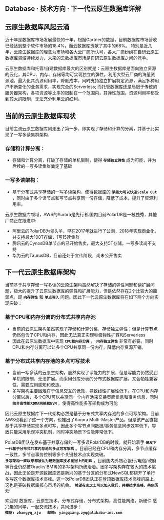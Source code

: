 ## Database · 技术方向 · 下一代云原生数据库详解


    
## 云原生数据库风起云涌

近十年是数据库市场发展最快的十年，根据Gartner的数据，目前数据库市场营收已经达到整个软件市场的18.4%，而云数据库贡献了其中的68%。
特别是近几年，云原生数据库的理念为市场和各大云厂商所认可，各大厂商纷纷在自研云原生数据库领域持续发力，未来的云数据库市场是自研云原生数据库之间的竞争。  


云原生数据库和托管/自建数据库最大的区别就是：云原生数据库是面向独立资源的云化，其CPU、内存、存储等均可实现独立的弹性，利用大型云厂商的海量资源池，最大化其资源利用率，降低成本，同时支持独立扩展特定资源，满足多种用户不断变化的业务需求，实现完全的Serverless; 而托管数据库还是局限于传统的服务器架构，各项资源等比率的限制在一个范围内，其弹性范围，资源利用率都受到较大的限制，无法充分利用云的红利。  

## 当前的云原生数据库现状

目前主流云原生数据库刚走出了第一步，即实现了存储和计算的分离，并基于此实现了一写多读集群架构.  

### 存储和计算分离：

* 存储和计算分离，打破了存储的单机限制，使得 **`存储独立弹性`** 成为可能，并为后续的一写多读集群奠定了基础


### 一写多读架构：

* 基于分布式共享存储的一写多读架构，使得数据库的 **`读能力可以快速Scale Out`** ，同时由于多个读节点和写节点共享同一份存储，降低了成本，提升了资源利用率。



云原生数据库领域，AWS的Aurora是先行者.国内目前PolarDB是一枝独秀，其他厂商正在跟进中:  


* 阿里云的PolarDB为领头羊，早在2017年就进行了公测，2018年实现商业化，并支持最大100T存储，1写15读集群
* 腾讯云的CynosDB单节点的已开始售卖，最大支持5T存储，一写多读尚不支持
* 华为云的TaurusDB，目前还处于宣传阶段，尚未公开售卖


## 下一代云原生数据库架构

当前基于共享存储一写多读的云原生架构虽然解决了存储的弹性问题和读扩展问题，极大的提升了云原生数据库的弹性和扩展能力，但是依然存在2个比较大的瓶颈点，即 **`内存弹性`** 和 **`单点写入`** 问题。因此下一代云原生数据库将在如下两个方向实现突破：  

### 基于CPU和内存分离的分布式共享内存池


* 当前的云原生架构虽然实现了存储和计算分离，存储独立弹性；但是计算节点仍然包含了CPU和内存，因此无法真正实现秒级弹性扩容和Serverless
* 因此在云原生数据库中实现 **`CPU和内存分离`** ， **`内存独立弹性`** 非常有必要。同时CPU和内存分离可以让多个CPU共享同一份内存，降低内存资源开销。


### 基于分布式共享内存池的多点可写技术

* 当前一写多读的云原生架构，虽然实现了读能力的扩展，但是写能力仍然受到单机的限制，无法扩展。而采用分库分表的分布式数据库扩展，又会牺牲兼容性，需要应用感知和改造。
* 多写架构主要困难在于信息交互的低效，导致线性扩展性低下。在CPU和内存分离以后，多个CPU可以共享同一个内存池来交换页面信息和事务信息，同时 **`结合高性能RDMA网络和NVM`** ，使得高性能多写架构成为可能



因此云原生数据库下一代架构必然是基于分布式共享内存池的多点可写架构。目前AWS也看到了这一个方向，也推出了Aurora Multi-Master产品，但是该产品直接基于共享存储实现多点可写，因此多个写节点间数据/事务信息同步效率低下，导致只能采用乐观冲突机制，同时冲突场景下性能非常低下。  


PolarDB团队在发布基于共享存储的一写多读PolarDB的时候，就开始着手 **`研发下一代基于分布式共享内存池的多点可写架构`** 。目前已经在CPU和内存分离，多节点缓存一致性，多节点事务控制等多个关键技术点实现突破。   **`多写架构一直以来都被认为是数据库技术皇冠上的明珠`** ，目前国内外核心银行/电信/政府等行业仍然被Oracle/IBM等的多写架构所统治着。因多写架构存在较大的技术挑战，因此无论是开源数据库还是新兴的基于分区的分布式NewSQL都绕开了单行多写这个数据库技术高峰。这一次PolarDB团队正在登顶数据库技术高峰的路上，这也是突破数据库核心市场的机会。 **`希望有志之士可以加入我们，共攀技术高峰，共创历史!`**   


欢迎对 数据库，云原生技术，分布式存储，分布式架构，高性能网络，新硬件 感兴趣的同学，一起交流技术，共同进步！   **`微信: zhangyq_zju   邮箱: yingqiang.zyq@alibaba-inc.com`**   


